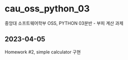 # cau_oss_python_03
중앙대 소프트웨어학부 OSS, PYTHON 03분반 - 부피 계산 과제

## 2023-04-05
Homework #2, simple calculator 구현

